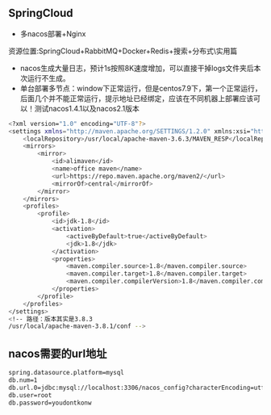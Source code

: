## SpringCloud

- 多nacos部署+Nginx

资源位置:SpringCloud+RabbitMQ+Docker+Redis+搜索+分布式\实用篇

- nacos生成大量日志，预计1s按照8K速度增加，可以直接干掉logs文件夹后本次运行不生成。
- 单台部署多节点：window下正常运行，但是centos7.9下，第一个正常运行，后面几个并不能正常运行，提示地址已经绑定，应该在不同机器上部署应该可以！测试nacos1.4.1以及nacos2.1版本

```bash
<?xml version="1.0" encoding="UTF-8"?>
<settings xmlns="http://maven.apache.org/SETTINGS/1.2.0" xmlns:xsi="http://www.w3.org/2001/XMLSchema-instance" xsi:schemaLocation="http://maven.apache.org/SETTINGS/1.2.0 https://maven.apache.org/xsd/settings-1.2.0.xsd">
    <localRepository>/usr/local/apache-maven-3.6.3/MAVEN_RESP</localRepository>
    <mirrors>
        <mirror>
            <id>alimaven</id>
            <name>office maven</name>
            <url>https://repo.maven.apache.org/maven2/</url>
            <mirrorOf>central</mirrorOf>
        </mirror>
    </mirrors>
    <profiles>
        <profile>
            <id>jdk-1.8</id>
            <activation>
                <activeByDefault>true</activeByDefault>
                <jdk>1.8</jdk>
            </activation>
            <properties>
                <maven.compiler.source>1.8</maven.compiler.source>
                <maven.compiler.target>1.8</maven.compiler.target>
                <maven.compiler.compilerVersion>1.8</maven.compiler.compilerVersion>
            </properties>
        </profile>
    </profiles>
</settings>
<!-- 路径：版本其实是3.8.3
/usr/local/apache-maven-3.8.1/conf -->
```
## nacos需要的url地址
```bash
spring.datasource.platform=mysql
db.num=1
db.url.0=jdbc:mysql://localhost:3306/nacos_config?characterEncoding=utf8&connectTimeout=1000&socketTimeout=3000&autoReconnect=true&serverTimezone=UTC
db.user=root
db.password=youdontkonw
```